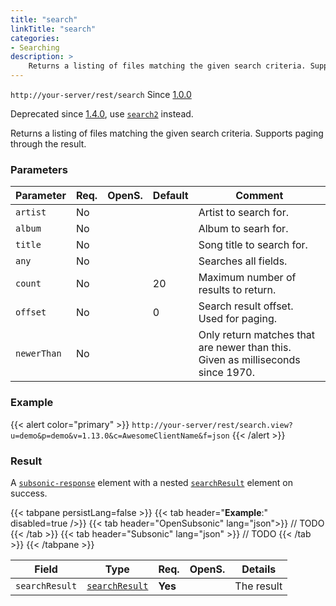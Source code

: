 ```yaml
---
title: "search"
linkTitle: "search"
categories:
- Searching
description: >
    Returns a listing of files matching the given search criteria. Supports paging through the result.
---
```


`http://your-server/rest/search` Since [1.0.0](../../subsonic-versions)

Deprecated since [1.4.0](../../subsonic-versions), use [`search2`](../search2) instead.

Returns a listing of files matching the given search criteria. Supports paging through the result.

### Parameters

| Parameter | Req. | OpenS. | Default | Comment |
| --- | --- | --- | --- | --- |
| `artist` | No  ||       | Artist to search for. |
| `album` | No  | |      | Album to searh for. |
| `title` | No  | |      | Song title to search for. |
| `any` | No  |  |     | Searches all fields. |
| `count` | No  | |  20  | Maximum number of results to return. |
| `offset` | No  | |  0   | Search result offset. Used for paging. |
| `newerThan` | No  | |      | Only return matches that are newer than this. Given as milliseconds since 1970. |

### Example

{{< alert color="primary" >}} `http://your-server/rest/search.view?u=demo&p=demo&v=1.13.0&c=AwesomeClientName&f=json` {{< /alert >}}

### Result

A [`subsonic-response`](../../responses/subsonic-response) element with a nested [`searchResult`](../../responses/searchresult) element on success.

{{< tabpane persistLang=false >}}
{{< tab header="**Example**:" disabled=true />}}
{{< tab header="OpenSubsonic" lang="json">}}
// TODO
{{< /tab >}}
{{< tab header="Subsonic" lang="json" >}}
// TODO
{{< /tab >}}
{{< /tabpane >}}

| Field |  Type | Req. | OpenS. | Details |
| --- | --- | --- | --- | --- |
| `searchResult` | [`searchResult`](../../responses/searchresult) | **Yes** |     | The result |
